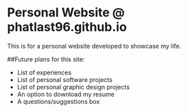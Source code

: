# Personal Website @ phatlast96.github.io
This is for a personal website developed to showcase my life.
  
  
##Future plans for this site:
- List of experiences
- List of personal software projects
- List of personal graphic design projects
- An option to download my resume
- A questions/suggestions box

